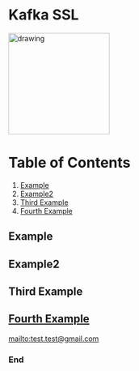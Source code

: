 # Kafka SSL

<img src="https://www.nicepng.com/png/detail/246-2467588_kafka-logo-tall-apache-kafka-logo.png" alt="drawing" width="200"/>

# Table of Contents
1. [Example](#example)
2. [Example2](#example2)
3. [Third Example](#third-example)
4. [Fourth Example](#fourth-examplehttpwwwfourthexamplecom)


## Example
## Example2
## Third Example
## [Fourth Example](http://www.fourthexample.com) 

[anchor-id]: http://www.this-anchor-link.com/

[mailto:test.test@gmail.com](mailto:test.test@gmail.com)

### End
